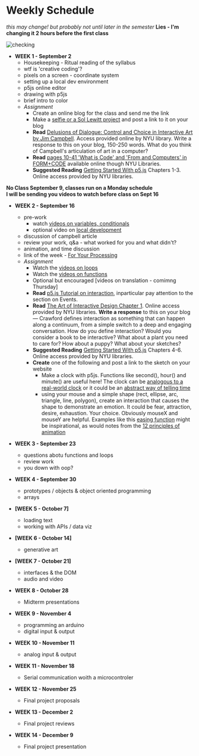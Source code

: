 # Weekly Schedule

_this may change! but probably not until later in the semester_ **Lies - I'm changing it 2 hours before the first class**

![checking](https://media0.giphy.com/media/l2YWxPbinlJYX5zMc/giphy.gif)

* **WEEK 1 - September 2**
  * Housekeeping - Ritual reading of the syllabus
  * wtf is 'creative coding'?
  * pixels on a screen - coordinate system
  * setting up a local dev environment
  * p5js online editor
  * drawing with p5js
  * brief intro to color
  * _Assignment_
    * Create an online blog for the class and send me the link
    * Make a [selfie or a Sol Lewitt project](assignments.md) and post a link to it on your blog
    * **Read** [Delusions of Dialogue: Control and Choice in Interactive Art by Jim Campbell](https://www.jstor.org/stable/1576847). Access provided online by NYU library.  Write a response to this on your blog, 150-250 words. What do you think of Campbell's articulation of art in a computer? 
    * **Read** [pages 10-41 'What is Code' and 'From and Computers' in FORM+CODE](https://ebookcentral-proquest-com.proxy.library.nyu.edu/lib/nyulibrary-ebooks/reader.action?docID=3387346&ppg=10) available online though NYU Libraries.
    * **Suggested Reading** [Getting Started With p5.js](https://learning-oreilly-com.proxy.library.nyu.edu/library/view/make-getting-started/9781457186769/) Chapters 1-3. Online access provided by NYU libraries.
    
**No Class September 9, classes run on a Monday schedule**    
**I will be sending you videos to watch before class on Sept 16**

* **WEEK 2 - September 16**
  * pre-work
    * watch [videos on variables, conditionals](https://www.youtube.com/playlist?list=PLnkvii1uWBvFCo84lUMwR2Sgxe1yWOt6Z)
    * optional video on [local development](https://www.youtube.com/watch?v=NTGebvhZ4kk)
  * discussion of campbell article
  * review your work, q&a - what worked for you and what didn't?
  * animation, and time discussion
  * link of the week - [For Your Processing](https://fyprocessing.tumblr.com/)
  * _Assignment_
    * Watch the [videos on loops](https://www.youtube.com/playlist?list=PLnkvii1uWBvFPvNnW66SU9u5T1a35eKRp)
    * Watch the [videos  on functions](https://www.youtube.com/playlist?list=PLnkvii1uWBvG7DY6mCeW3Yn6IdmQ8qm1V)
    * Optional but encouraged [videos on translation - comimng Thursday]
    * **Read** [p5.js Tutorial on interaction](https://p5js.org/learn/interactivity.html), inparticular pay attention to the section on Events.
    * **Read** [The Art of Interactive Design Chapter 1](http://proxy.library.nyu.edu/sso/skillport?context=4587). Online access provided by NYU libraries. **Write a response** to this on your blog — Crawford defines interaction as something that can happen along a continuum, from a simple switch to a deep and engaging conversation. How do you define interaction? Would you consider a book to be interactive? What about a plant you need to care for? How about a puppy? What about your sketches?
    * **Suggested Reading** [Getting Started With p5.js](https://learning-oreilly-com.proxy.library.nyu.edu/library/view/make-getting-started/9781457186769/) Chapters 4-6. Online access provided by NYU libraries.
    * **Create** one of the following and post a link to the sketch on your website
      * Make a clock with p5js. Functions like second(), hour() and minute() are useful here! The clock can be [analogous to a real-world clock](https://p5js.org/examples/input-clock.html) or it could be an [abstract way of telling time](https://www.openprocessing.org/sketch/855977) 
      * using your mouse and a simple shape (rect, ellipse, arc, triangle, line, polygon), create an interaction that causes the shape to demonstrate an emotion. It could be fear, attraction, desire, exhaustion. Your choice. Obviously mouseX and mouseY are helpful. Examples like this [easing function](https://p5js.org/examples/input-easing.html) might be inspirational, as would notes from the [12 principles of animation](https://vimeo.com/93206523) 
  
* **WEEK 3 - September 23**
  * questions abotu functions and loops
  * review work
  * you down with oop?

    
* **WEEK 4 - September 30**
  * prototypes / objects & object oriented programming
  * arrays
    
* **[WEEK 5 - October 7]**
  * loading text
  * working with APIs / data viz
    
* **[WEEK 6 - October 14]**
  * generative art

* **[WEEK 7 - October 21]**
  * interfaces & the DOM
  * audio and video
    
* **WEEK 8 - October 28**   
  * Midterm presentations
    
* **WEEK 9 - November 4**
  * programming an arduino
  * digital input & output
    
* **WEEK 10 - November 11**
  * analog input & output
    
* **WEEK 11 - November 18**
  * Serial communication woith a microcontroler
 
* **WEEK 12 - November 25**
  * Final project proposals
    
* **WEEK 13 - December 2**
  * Final project reviews
    
* **WEEK 14 - December 9**
  * Final project presentation
